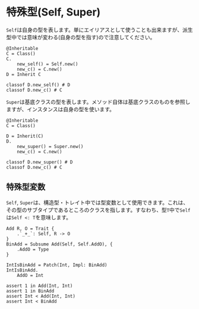 # 特殊型(Self, Super)

`Self`は自身の型を表します。単にエイリアスとして使うことも出来ますが、派生型中では意味が変わる(自身の型を指す)ので注意してください。

```erg
@Inheritable
C = Class()
C.
    new_self() = Self.new()
    new_c() = C.new()
D = Inherit C

classof D.new_self() # D
classof D.new_c() # C
```

`Super`は基底クラスの型を表します。メソッド自体は基底クラスのものを参照しますが、インスタンスは自身の型を使います。

```erg
@Inheritable
C = Class()

D = Inherit(C)
D.
    new_super() = Super.new()
    new_c() = C.new()

classof D.new_super() # D
classof D.new_c() # C
```

## 特殊型変数

`Self`, `Super`は、構造型・トレイト中では型変数として使用できます。これは、その型のサブタイプであるところのクラスを指します。すなわち、型`T`中で`Self`は`Self <: T`を意味します。

```erg
Add R, O = Trait {
    .`_+_`: Self, R -> O
}
BinAdd = Subsume Add(Self, Self.AddO), {
    .AddO = Type
}

IntIsBinAdd = Patch(Int, Impl: BinAdd)
IntIsBinAdd.
    AddO = Int

assert 1 in Add(Int, Int)
assert 1 in BinAdd
assert Int < Add(Int, Int)
assert Int < BinAdd
```
